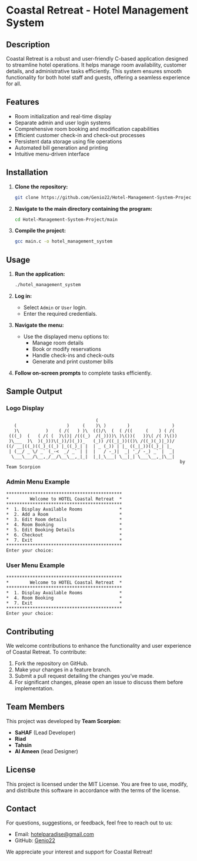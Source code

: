 # Coastal Retreat - Hotel Management System

## Description
Coastal Retreat is a robust and user-friendly C-based application designed to streamline hotel operations. It helps manage room availability, customer details, and administrative tasks efficiently. This system ensures smooth functionality for both hotel staff and guests, offering a seamless experience for all.

## Features
- Room initialization and real-time display
- Separate admin and user login systems
- Comprehensive room booking and modification capabilities
- Efficient customer check-in and check-out processes
- Persistent data storage using file operations
- Automated bill generation and printing
- Intuitive menu-driven interface

## Installation
1. **Clone the repository:**
   ```bash
   git clone https://github.com/Genio22/Hotel-Management-System-Project.git
   ```

2. **Navigate to the main directory containing the program:**
   ```bash
   cd Hotel-Management-System-Project/main
   ```

3. **Compile the project:**
   ```bash
   gcc main.c -o hotel_management_system
   ```

## Usage
1. **Run the application:**
   ```bash
   ./hotel_management_system
   ```

2. **Log in:**
   - Select `Admin` or `User` login.
   - Enter the required credentials.

3. **Navigate the menu:**
   - Use the displayed menu options to:
     - Manage room details
     - Book or modify reservations
     - Handle check-ins and check-outs
     - Generate and print customer bills

4. **Follow on-screen prompts** to complete tasks efficiently.

## Sample Output
### Logo Display
```
                                  (                               
   (                   )     (    )\ )        )                )  
   )\          )    ( /(   ) )\  (()/\  (  ( /((     (    ) ( /(  
 (((_)  (   ( /( (  )\()| /(((_)  /(_))))\ )\())(   ))\( /( )\()) 
 )\___  )\  )(_)))\(_))/)(_))_   (_)) /((_|_))(()\ /((_)(_)|_))/  
((/ __|((_)((_)_((_) |_((_)_| |  | _ (_)) | |_ ((_|_))((_)_| |_   
 | (__/ _ \/ _` (_-<  _/ _` | |  |   / -_)|  _| '_/ -_) _` |  _|  
  \___\___/\__,_/__/\__\__,_|_|  |_|_\___| \__|_| \___\__,_|\__|  
                                                                  by Team Scorpion
```

### Admin Menu Example
```
********************************************
*        Welcome to HOTEL Coastal Retreat  *
********************************************
*  1. Display Available Rooms              *
*  2. Add a Room                           *
*  3. Edit Room details                    *
*  4. Room Booking                         *
*  5. Edit Booking Details                 *
*  6. Checkout                             *
*  7. Exit                                 *
********************************************
Enter your choice: 
```

### User Menu Example
```
********************************************
*        Welcome to HOTEL Coastal Retreat  *
********************************************
*  1. Display Available Rooms              *
*  4. Room Booking                         *
*  7. Exit                                 *
********************************************
Enter your choice: 
```

## Contributing
We welcome contributions to enhance the functionality and user experience of Coastal Retreat. To contribute:

1. Fork the repository on GitHub.
2. Make your changes in a feature branch.
3. Submit a pull request detailing the changes you’ve made.
4. For significant changes, please open an issue to discuss them before implementation.

## Team Members
This project was developed by **Team Scorpion**:
- **SaHAF** (Lead Developer)
- **Riad**
- **Tahsin**
- **Al Ameen** (lead Designer)

## License
This project is licensed under the MIT License. You are free to use, modify, and distribute this software in accordance with the terms of the license.

## Contact
For questions, suggestions, or feedback, feel free to reach out to us:
- Email: hotelparadise@gmail.com
- GitHub: [Genio22](https://github.com/Genio22)

We appreciate your interest and support for Coastal Retreat!

